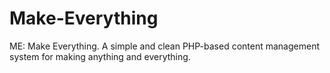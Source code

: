 Make-Everything
===============

ME: Make Everything. A simple and clean PHP-based content management system for making anything and everything.

